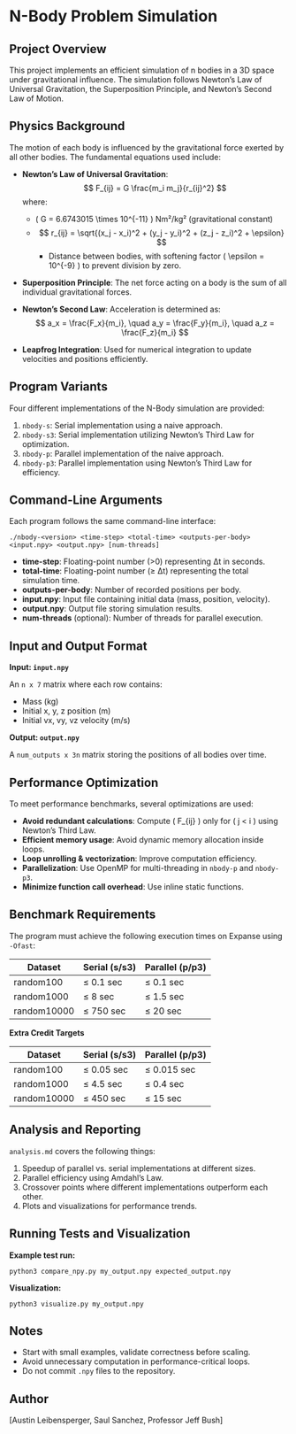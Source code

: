 # N-Body Problem Simulation

## Project Overview

This project implements an efficient simulation of n bodies in a 3D space under gravitational influence. The simulation follows Newton’s Law of Universal Gravitation, the Superposition Principle, and Newton’s Second Law of Motion.

## Physics Background

The motion of each body is influenced by the gravitational force exerted by all other bodies. The fundamental equations used include:

- **Newton’s Law of Universal Gravitation**:
$$ F_{ij} = G \frac{m_i m_j}{r_{ij}^2} $$
  where:
  - \( G = 6.6743015 \times 10^{-11} \) Nm²/kg² (gravitational constant)
  - $$ r_{ij} = \sqrt{(x_j - x_i)^2 + (y_j - y_i)^2 + (z_j - z_i)^2 + \epsilon} $$
    - Distance between bodies, with softening factor \( \epsilon = 10^{-9} \) to prevent division by zero.

- **Superposition Principle**: The net force acting on a body is the sum of all individual gravitational forces.
- **Newton’s Second Law**: Acceleration is determined as:  
$$ a_x = \frac{F_x}{m_i}, \quad a_y = \frac{F_y}{m_i}, \quad a_z = \frac{F_z}{m_i} $$
- **Leapfrog Integration**: Used for numerical integration to update velocities and positions efficiently.

## Program Variants

Four different implementations of the N-Body simulation are provided:

1. `nbody-s`: Serial implementation using a naive approach.
2. `nbody-s3`: Serial implementation utilizing Newton’s Third Law for optimization.
3. `nbody-p`: Parallel implementation of the naive approach.
4. `nbody-p3`: Parallel implementation using Newton’s Third Law for efficiency.

## Command-Line Arguments

Each program follows the same command-line interface:

```
./nbody-<version> <time-step> <total-time> <outputs-per-body> <input.npy> <output.npy> [num-threads]
```

- **time-step**: Floating-point number (>0) representing Δt in seconds.
- **total-time**: Floating-point number (≥ Δt) representing the total simulation time.
- **outputs-per-body**: Number of recorded positions per body.
- **input.npy**: Input file containing initial data (mass, position, velocity).
- **output.npy**: Output file storing simulation results.
- **num-threads** (optional): Number of threads for parallel execution.

## Input and Output Format

**Input: `input.npy`**

An `n x 7` matrix where each row contains:

- Mass (kg)
- Initial x, y, z position (m)
- Initial vx, vy, vz velocity (m/s)

**Output: `output.npy`**

A `num_outputs x 3n` matrix storing the positions of all bodies over time.

## Performance Optimization

To meet performance benchmarks, several optimizations are used:

- **Avoid redundant calculations**: Compute \( F_{ij} \) only for \( j < i \) using Newton’s Third Law.
- **Efficient memory usage**: Avoid dynamic memory allocation inside loops.
- **Loop unrolling & vectorization**: Improve computation efficiency.
- **Parallelization**: Use OpenMP for multi-threading in `nbody-p` and `nbody-p3`.
- **Minimize function call overhead**: Use inline static functions.

## Benchmark Requirements

The program must achieve the following execution times on Expanse using `-Ofast`:

| Dataset     | Serial (s/s3) | Parallel (p/p3) |
|------------|--------------|----------------|
| random100  | ≤ 0.1 sec    | ≤ 0.1 sec      |
| random1000 | ≤ 8 sec      | ≤ 1.5 sec      |
| random10000| ≤ 750 sec    | ≤ 20 sec       |

**Extra Credit Targets**

| Dataset     | Serial (s/s3) | Parallel (p/p3) |
|------------|--------------|----------------|
| random100  | ≤ 0.05 sec   | ≤ 0.015 sec    |
| random1000 | ≤ 4.5 sec    | ≤ 0.4 sec      |
| random10000| ≤ 450 sec    | ≤ 15 sec       |

## Analysis and Reporting

 `analysis.md` covers the following things:

1. Speedup of parallel vs. serial implementations at different sizes.
2. Parallel efficiency using Amdahl’s Law.
3. Crossover points where different implementations outperform each other.
4. Plots and visualizations for performance trends.

## Running Tests and Visualization

**Example test run:**

```
python3 compare_npy.py my_output.npy expected_output.npy
```

**Visualization:**

```
python3 visualize.py my_output.npy
```

## Notes

- Start with small examples, validate correctness before scaling.
- Avoid unnecessary computation in performance-critical loops.
- Do not commit `.npy` files to the repository.

## Author

[Austin Leibensperger, Saul Sanchez, Professor Jeff Bush]